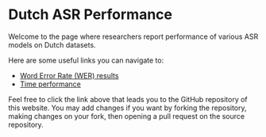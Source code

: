 <h1>Dutch ASR Performance</h1>

Welcome to the page where researchers report performance of various ASR models on Dutch datasets.

Here are some useful links you can navigate to:

- [Word Error Rate (WER) results](./wer_results.md)
- [Time performance](./time.md)

Feel free to click the link above that leads you to the GitHub repository of this website. You may add changes if you want by forking the repository, making changes on your fork, then opening a pull request on the source repository.
